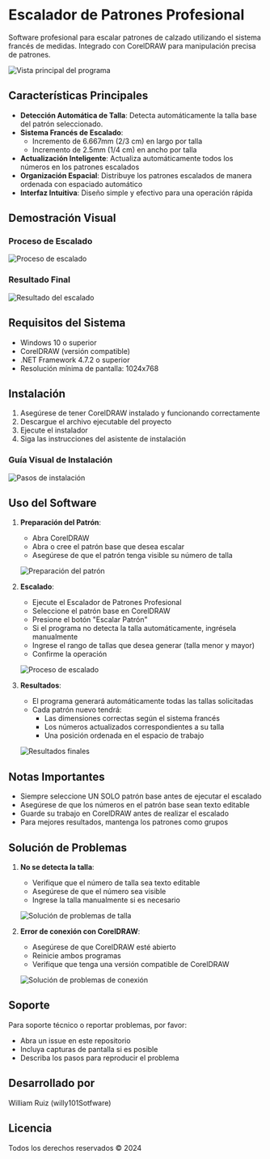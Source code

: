 # Escalador de Patrones Profesional

Software profesional para escalar patrones de calzado utilizando el sistema francés de medidas. Integrado con CorelDRAW para manipulación precisa de patrones.

![Vista principal del programa](www.root/main-view.png)

## Características Principales

- **Detección Automática de Talla**: Detecta automáticamente la talla base del patrón seleccionado.
- **Sistema Francés de Escalado**: 
  - Incremento de 6.667mm (2/3 cm) en largo por talla
  - Incremento de 2.5mm (1/4 cm) en ancho por talla
- **Actualización Inteligente**: Actualiza automáticamente todos los números en los patrones escalados
- **Organización Espacial**: Distribuye los patrones escalados de manera ordenada con espaciado automático
- **Interfaz Intuitiva**: Diseño simple y efectivo para una operación rápida

## Demostración Visual

### Proceso de Escalado
![Proceso de escalado](www.root/scaling-process.png)

### Resultado Final
![Resultado del escalado](www.root/final-result.png)

## Requisitos del Sistema

- Windows 10 o superior
- CorelDRAW (versión compatible)
- .NET Framework 4.7.2 o superior
- Resolución mínima de pantalla: 1024x768

## Instalación

1. Asegúrese de tener CorelDRAW instalado y funcionando correctamente
2. Descargue el archivo ejecutable del proyecto
3. Ejecute el instalador
4. Siga las instrucciones del asistente de instalación

### Guía Visual de Instalación
![Pasos de instalación](www.root/installation-steps.png)

## Uso del Software

1. **Preparación del Patrón**:
   - Abra CorelDRAW
   - Abra o cree el patrón base que desea escalar
   - Asegúrese de que el patrón tenga visible su número de talla

   ![Preparación del patrón](www.root/pattern-prep.png)

2. **Escalado**:
   - Ejecute el Escalador de Patrones Profesional
   - Seleccione el patrón base en CorelDRAW
   - Presione el botón "Escalar Patrón"
   - Si el programa no detecta la talla automáticamente, ingrésela manualmente
   - Ingrese el rango de tallas que desea generar (talla menor y mayor)
   - Confirme la operación

   ![Proceso de escalado](www.root/scaling-steps.png)

3. **Resultados**:
   - El programa generará automáticamente todas las tallas solicitadas
   - Cada patrón nuevo tendrá:
     - Las dimensiones correctas según el sistema francés
     - Los números actualizados correspondientes a su talla
     - Una posición ordenada en el espacio de trabajo

   ![Resultados finales](www.root/final-results.png)

## Notas Importantes

- Siempre seleccione UN SOLO patrón base antes de ejecutar el escalado
- Asegúrese de que los números en el patrón base sean texto editable
- Guarde su trabajo en CorelDRAW antes de realizar el escalado
- Para mejores resultados, mantenga los patrones como grupos

## Solución de Problemas

1. **No se detecta la talla**:
   - Verifique que el número de talla sea texto editable
   - Asegúrese de que el número sea visible
   - Ingrese la talla manualmente si es necesario

   ![Solución de problemas de talla](www.root/troubleshooting-size.png)

2. **Error de conexión con CorelDRAW**:
   - Asegúrese de que CorelDRAW esté abierto
   - Reinicie ambos programas
   - Verifique que tenga una versión compatible de CorelDRAW

   ![Solución de problemas de conexión](www.root/troubleshooting-connection.png)

## Soporte

Para soporte técnico o reportar problemas, por favor:
- Abra un issue en este repositorio
- Incluya capturas de pantalla si es posible
- Describa los pasos para reproducir el problema

## Desarrollado por

William Ruiz (willy101Sotfware)

## Licencia

Todos los derechos reservados © 2024 
